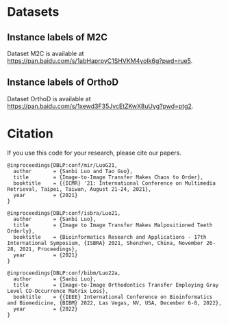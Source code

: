 # Datasets

## Instance labels of M2C

Dataset M2C is available at https://pan.baidu.com/s/1abHaprpyC1SHVKM4yoIk6g?pwd=rue5.

## Instance labels of OrthoD

Dataset OrthoD is available at https://pan.baidu.com/s/1xewd3F35JvcEtZKwX8uUyg?pwd=ptg2.

# Citation

If you use this code for your research, please cite our papers.

```
@inproceedings{DBLP:conf/mir/LuoG21,
  author       = {Sanbi Luo and Tao Guo},
  title        = {Image-to-Image Transfer Makes Chaos to Order},
  booktitle    = {{ICMR} '21: International Conference on Multimedia Retrieval, Taipei, Taiwan, August 21-24, 2021},
  year         = {2021}
}

@inproceedings{DBLP:conf/isbra/Luo21,
  author       = {Sanbi Luo},
  title        = {Image to Image Transfer Makes Malpositioned Teeth Orderly},
  booktitle    = {Bioinformatics Research and Applications - 17th International Symposium, {ISBRA} 2021, Shenzhen, China, November 26-28, 2021, Proceedings},
  year         = {2021}
}

@inproceedings{DBLP:conf/bibm/Luo22a,
  author       = {Sanbi Luo},
  title        = {Image-to-Image Orthodontics Transfer Employing Gray Level CO-Occurrence Matrix Loss},
  booktitle    = {{IEEE} International Conference on Bioinformatics and Biomedicine, {BIBM} 2022, Las Vegas, NV, USA, December 6-8, 2022},
  year         = {2022}
}
```
